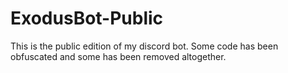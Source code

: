 # ExodusBot-Public
This is the public edition of my discord bot. Some code has been obfuscated and some has been removed altogether.
